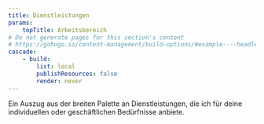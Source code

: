 ```yaml
---
title: Dienstleistungen
params:
    topTitle: Arbeitsbereich
# Do not generate pages for this section's content
# https://gohugo.io/content-management/build-options/#example----headless-section
cascade:
    - build:
        list: local
        publishResources: false
        render: never
---
```


Ein Auszug aus der breiten Palette an Dienstleistungen, die ich für deine individuellen oder geschäftlichen Bedürfnisse anbiete.

